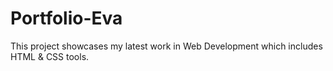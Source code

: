 # Portfolio-Eva
This project showcases my latest work in Web Development which includes HTML &amp; CSS tools.
